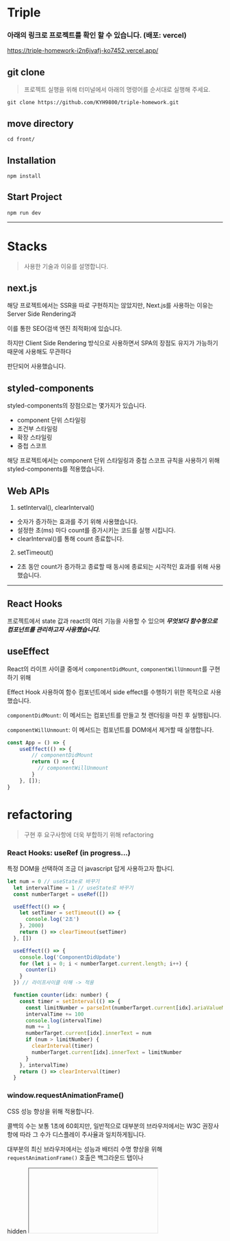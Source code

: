 # Triple
### 아래의 링크로 프로젝트를 확인 할 수 있습니다. (배포: vercel)

https://triple-homework-i2n6jvafj-ko7452.vercel.app/


## git clone
> 프로젝트 실행을 위해 터미널에서 아래의 명령어를 순서대로 실행해 주세요.
```
git clone https://github.com/KYH9800/triple-homework.git
```

## move directory
```
cd front/
```

## Installation
```
npm install
```

## Start Project
```
npm run dev
```
----
# Stacks
> 사용한 기술과 이유를 설명합니다.

## next.js
해당 프로젝트에서는 SSR을 따로 구현하지는 않았지만, Next.js를 사용하는 이유는 Server Side Rendering과

이를 통한 SEO(검색 엔진 최적화)에 있습니다.

하지만 Client Side Rendering 방식으로 사용하면서 SPA의 장점도 유지가 가능하기 때문에 사용해도 무관하다

판단되어 사용했습니다.

## styled-components

styled-components의 장점으로는 몇가지가 있습니다.
- component 단위 스타일링
- 조건부 스타일링
- 확장 스타일링
- 중첩 스코프

해당 프로젝트에서는 component 단위 스타일링과 중첩 스코프 규칙을 사용하기 위해 styled-components를 적용했습니다.

## Web APIs
1. setInterval(), clearInterval()
- 숫자가 증가하는 효과를 주기 위해 사용했습니다.
- 설정한 초(ms) 마다 count를 증가시키는 코드를 실행 시킵니다.
- clearInterval()를 통해 count 종료합니다.

2. setTimeout()
- 2초 동안 count가 증가하고 종료할 때 동시에 종료되는 시각적인 효과를 위해 사용했습니다.

---
## React Hooks
프로젝트에서 state 값과 react의 여러 기능을 사용할 수 있으며 ***무엇보다 함수형으로 컴포넌트를 관리하고자 사용했습니다.***

## useEffect

React의 라이프 사이클 중에서 `componentDidMount`, `componentWillUnmount`를 구현하기 위해

Effect Hook 사용하여 함수 컴포넌트에서 side effect를 수행하기 위한 목적으로 사용했습니다.

`componentDidMount`: 이 메서드는 컴포넌트를 만들고 첫 렌더링을 마친 후 실행됩니다.

`componentWillUnmount`: 이 메서드는 컴포넌트를 DOM에서 제거할 때 실행합니다.

```js
const App = () => {
    useEffect(() => {
        // componentDidMount
        return () => {
          // componentWillUnmount
        }
    }, []);
}
```

# refactoring
> 구현 후 요구사항에 더욱 부합하기 위해 refactoring

### React Hooks: useRef (in progress...)
특정 DOM을 선택하여 조금 더 javascript 답게 사용하고자 합나디.

```js
let num = 0 // useState로 바꾸기
  let intervalTime = 1 // useState로 바꾸기
  const numberTarget = useRef([])

  useEffect(() => {
    let setTimer = setTimeout(() => {
      console.log('2초')
    }, 2000)
    return () => clearTimeout(setTimer)
  }, [])

  useEffect(() => {
    console.log('ComponentDidUpdate')
    for (let i = 0; i < numberTarget.current.length; i++) {
      counter(i)
    }
  }) // 라이프사이클 이해 -> 적용

  function counter(idx: number) {
    const timer = setInterval(() => {
      const limitNumber = parseInt(numberTarget.current[idx].ariaValueMax)
      intervalTime += 100
      console.log(intervalTime)
      num += 1
      numberTarget.current[idx].innerText = num
      if (num > limitNumber) {
        clearInterval(timer)
        numberTarget.current[idx].innerText = limitNumber
      }
    }, intervalTime)
    return () => clearInterval(timer)
  }
```

### window.requestAnimationFrame()
CSS 성능 향상을 위해 적용합니다.

콜백의 수는 보통 1초에 60회지만, 일반적으로 대부분의 브라우저에서는 W3C 권장사항에 따라 그 수가 디스플레이 주사율과 일치하게됩니다.

대부분의 최신 브라우저에서는 성능과 배터리 수명 향상을 위해 `requestAnimationFrame()` 호출은 백그라운드 탭이나

hidden <iframe>에서 실행이 중단됩니다. (출처: MDN)

### optimization
1. 모든 함수를 나눠서 작성합니다.
2. useEffect 안에 비동기 코드를 적용했으면 `componentWillUnmount`를 useEffect로 구현합니다.
